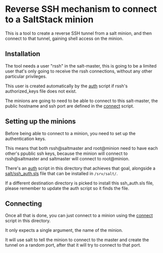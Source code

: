 # Reverse SSH mechanism to connect to a SaltStack minion

This is a tool to create a reverse SSH tunnel from a salt minion, and then connect to that tunnel, gaining shell access on the minion.

## Installation

The tool needs a user "rssh" in the salt-master, this is going to be a limited user that's only going to receive the rssh connections, without any other particular privileges.

This user is created automatically by the [auth](auth) script if rssh's authorized\_keys file does not exist.

The minions are going to need to be able to connect to this salt-master, the public hostname and ssh port are defined in the [connect](connect) script.

## Setting up the minions

Before being able to connect to a minion, you need to set up the authentication keys.

This means that both rssh@saltmaster and root@minion need to have each other's ppublic ssh keys, because the minion will connect to rssh@saltmaster and saltmaster will connect to root@minion.

There's an [auth](auth) script in this directory that achieves that goal, alongside a [salt/ssh_auth.sls](salt/ssh_auth.sls) file that can be installed in ```/srv/salt/```.

If a different destination directory is picked to install this ssh_auth.sls file, please remember to update the auth script so it finds the file.

## Connecting

Once all that is done, you can just connect to a minion using the [connect](connect) script in this directory.

It only expects a single argument, the name of the minion.

It will use salt to tell the minion to connect to the master and create the tunnel on a random port, after that it will try to connect to that port.

